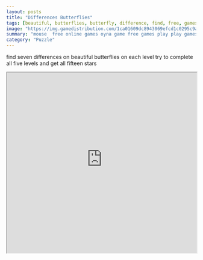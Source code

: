 ```yaml
---
layout: posts
title: "Differences Butterflies"
tags: [beautiful, butterflies, butterfly, difference, find, free, games, online, player, differences, htm5, free, online, games, oyna, game, free, games, play, play, games]
image: "https://img.gamedistribution.com/1ca01609dc8943069efcd1c0295c9aff.jpg"
summary: "mouse  free online games oyna game free games play play games"
category: "Puzzle"
---
```


find seven differences on beautiful butterflies on each level try to complete all five levels and get all fifteen stars

<iframe width="100%" height="480px;" src="https://html5.gamedistribution.com/1ca01609dc8943069efcd1c0295c9aff/"></iframe>